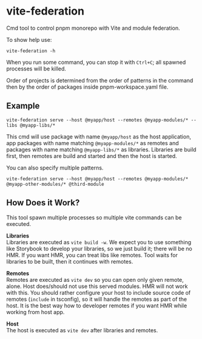 # vite-federation
Cmd tool to control pnpm monorepo with Vite and module federation.

To show help use:
```shell
vite-federation -h
```

When you run some command, you can stop it with `Ctrl+C`; all spawned processes will be killed.

Order of projects is determined from the order of patterns in the command then by the order of packages inside pnpm-workspace.yaml file.

## Example
```shell
vite-federation serve --host @myapp/host --remotes @myapp-modules/* --libs @myapp-libs/*
```

This cmd will use package with name `@myapp/host` as the host application, app packages with name matching `@myapp-modules/*` as remotes and packages with name matching `@myapp-libs/*` as libraries.
Libraries are build first, then remotes are build and started and then the host is started.

You can also specify multiple patterns.
```shell
vite-federation serve --host @myapp/host --remotes @myapp-modules/* @myapp-other-modules/* @third-module
```

## How Does it Work?
This tool spawn multiple processes so multiple vite commands can be executed.

**Libraries**
\
Libraries are executed as `vite build -w`. We expect you to use something like Storybook to develop your libraries, so we just build it; there will be no HMR. If you want HMR, you can treat libs like remotes.
Tool waits for libraries to be built, then it continues with remotes.

**Remotes**
\
Remotes are executed as `vite dev` so you can open only given remote, alone.
Host does/should not use this served modules. HMR will not work with this. You should rather configure your host to include source code of remotes (`include` in tsconfig), so it will handle the remotes as part of the host. It is the best way how to developer remotes if you want HMR while working from host app.

**Host**
\
The host is executed as `vite dev` after libraries and remotes.